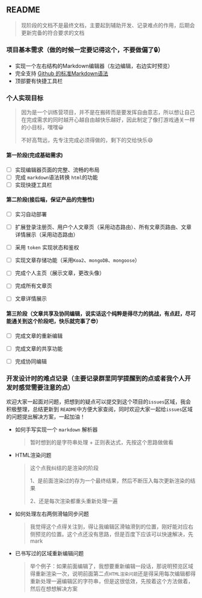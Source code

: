 ## README

> 现阶段的文档不是最终文档，主要起到辅助开发、记录难点的作用，后期会更新完备的符合要求的文档

### 项目基本需求（做的时候一定要记得这个，不要做偏了🔒）

- 实现一个左右结构的Markdown编辑器（左边编辑，右边实时预览）
- 完全支持 [Github 的标准Markdown语法](https://github.github.com/gfm/)
- 顶部要有快捷工具栏



### 个人实现目标

> 因为是一个训练营项目，并不是在搬砖而是要发挥自由意志，所以想让自己在完成需求的同时越开心越自由越快乐越好，因此制定了像打游戏通关一样的小目标，嘿嘿😀
>
> 不好高骛远，先专注完成必须得做的，剩下的交给快乐😄

#### 第一阶段(完成基础需求)

- [ ] 实现编辑器页面的完整、流畅的布局
- [ ] 完成 `markdown`语法转换 `html`的功能
- [ ] 实现快捷工具栏

#### 第二阶段(接后端，保证产品的完整性)

- [ ] 实习自动部署

- [ ] 扩展登录注册页、用户个人文章页（采用动态路由）、所有文章页路由、文章详情展示（采用动态路由）
- [ ] 采用 `token` 实现状态和鉴权
- [ ] 实现文章存储功能（采用`Koa2`、`mongoDB`、`mongoose`）
- [ ] 完成个人主页（展示文章，更改头像）
- [ ] 完成所有文章页
- [ ] 文章详情展示

#### 第三阶段（文章共享及协同编辑，说实话这个纯粹是得尽力的挑战，有点赶，尽可能通关到这个阶段吧，快乐就完事了😎）

- [ ] 完成文章的重新编辑
- [ ] 完成文章的共享功能
- [ ] 完成协同编辑



### 开发设计时的难点记录（主要记录群里同学提醒到的点或者我个人开发时感觉需要注意的点）

欢迎大家一起面对问题，把想到的疑点可以提交到这个项目的`issues`区域，我会积极整理，总结更新到 `README`中方便大家查阅，同时欢迎大家一起给`issues`区域的问题提出解决方案，一起加油！

- 如何手写实现一个 `markdown` 解析器

  > 暂时想到的是字符串处理 + 正则表达式，先按这个思路做做看

- HTML渲染问题

  > 这个点我纠结的是渲染的阶段
  >
  > 1、是前面渲染过的存为一个最终结果，然后不断压入每次更新渲染的结果
  >
  > 2、还是每次渲染都重头重新处理一遍

- 如何处理左右两侧滑轴同步问题

  > 我觉得这个点得关注到，得让我编辑区滑轴滑到的位置，刚好能对应右侧预览的位置。这个点还没有思路，但是百度下应该可以快速解决，先mark

- 已书写过的区域重新编辑问题

  > 举个例子：如果前面编辑了，我想要重新编辑一段话，那说明预览区域得重新渲染一次，说明前面第二点`HTML渲染问题`还是得采用每次编辑都得重新处理一遍编辑区的字符串，但是这很低效，先按着这个方法做着，然后在想想解决方案



